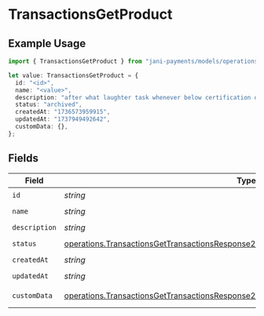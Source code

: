 # TransactionsGetProduct

## Example Usage

```typescript
import { TransactionsGetProduct } from "jani-payments/models/operations";

let value: TransactionsGetProduct = {
  id: "<id>",
  name: "<value>",
  description: "after what laughter task whenever below certification drat",
  status: "archived",
  createdAt: "1736573959915",
  updatedAt: "1737949492642",
  customData: {},
};
```

## Fields

| Field                                                                                                                                                                                              | Type                                                                                                                                                                                               | Required                                                                                                                                                                                           | Description                                                                                                                                                                                        |
| -------------------------------------------------------------------------------------------------------------------------------------------------------------------------------------------------- | -------------------------------------------------------------------------------------------------------------------------------------------------------------------------------------------------- | -------------------------------------------------------------------------------------------------------------------------------------------------------------------------------------------------- | -------------------------------------------------------------------------------------------------------------------------------------------------------------------------------------------------- |
| `id`                                                                                                                                                                                               | *string*                                                                                                                                                                                           | :heavy_check_mark:                                                                                                                                                                                 | N/A                                                                                                                                                                                                |
| `name`                                                                                                                                                                                             | *string*                                                                                                                                                                                           | :heavy_check_mark:                                                                                                                                                                                 | N/A                                                                                                                                                                                                |
| `description`                                                                                                                                                                                      | *string*                                                                                                                                                                                           | :heavy_check_mark:                                                                                                                                                                                 | N/A                                                                                                                                                                                                |
| `status`                                                                                                                                                                                           | [operations.TransactionsGetTransactionsResponse200ApplicationJSONResponseBodyItemsStatus](../../models/operations/transactionsgettransactionsresponse200applicationjsonresponsebodyitemsstatus.md) | :heavy_check_mark:                                                                                                                                                                                 | N/A                                                                                                                                                                                                |
| `createdAt`                                                                                                                                                                                        | *string*                                                                                                                                                                                           | :heavy_check_mark:                                                                                                                                                                                 | N/A                                                                                                                                                                                                |
| `updatedAt`                                                                                                                                                                                        | *string*                                                                                                                                                                                           | :heavy_check_mark:                                                                                                                                                                                 | N/A                                                                                                                                                                                                |
| `customData`                                                                                                                                                                                       | [operations.TransactionsGetTransactionsResponse200ApplicationJSONCustomData](../../models/operations/transactionsgettransactionsresponse200applicationjsoncustomdata.md)                           | :heavy_check_mark:                                                                                                                                                                                 | Any valid JSON value                                                                                                                                                                               |
